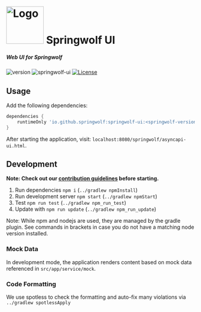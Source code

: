 # <img src="src/assets/springwolf-logo.png" alt="Logo" width="100"/> Springwolf UI
##### Web UI for Springwolf

![version](https://img.shields.io/maven-central/v/io.github.springwolf/springwolf-ui?color=green&label=release&style=plastic)
![springwolf-ui](https://github.com/springwolf/springwolf-core/workflows/springwolf-ui/badge.svg)
[![License](https://img.shields.io/badge/License-Apache%202.0-blue.svg)](https://opensource.org/licenses/Apache-2.0)

## Usage
Add the following dependencies:

```groovy
dependencies {
    runtimeOnly 'io.github.springwolf:springwolf-ui:<springwolf-version>'
}
```

After starting the application, visit: `localhost:8080/springwolf/asyncapi-ui.html`.

## Development

__**Note: Check out our [contribution guidelines](../CONTRIBUTING.md) before starting.**__

1. Run dependencies `npm i` (`../gradlew npmInstall`)
2. Run development server `npm start` (`../gradlew npmStart`)
3. Test `npm run test` (`../gradlew npm_run_test`)
4. Update with `npm run update` (`../gradlew npm_run_update`)

Note: While npm and nodejs are used, they are managed by the gradle plugin. See commands in brackets in case you do not have a matching node version installed.

### Mock Data

In development mode, the application renders content based on mock data referenced in `src/app/service/mock`.

### Code Formatting

We use spotless to check the formatting and auto-fix many violations via `../gradlew spotlessApply`
